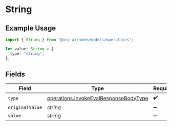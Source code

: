 # String

## Example Usage

```typescript
import { String } from "@orq-ai/node/models/operations";

let value: String = {
  type: "string",
};
```

## Fields

| Field                                                                                          | Type                                                                                           | Required                                                                                       | Description                                                                                    |
| ---------------------------------------------------------------------------------------------- | ---------------------------------------------------------------------------------------------- | ---------------------------------------------------------------------------------------------- | ---------------------------------------------------------------------------------------------- |
| `type`                                                                                         | [operations.InvokeEvalResponseBodyType](../../models/operations/invokeevalresponsebodytype.md) | :heavy_check_mark:                                                                             | N/A                                                                                            |
| `originalValue`                                                                                | *string*                                                                                       | :heavy_minus_sign:                                                                             | N/A                                                                                            |
| `value`                                                                                        | *string*                                                                                       | :heavy_minus_sign:                                                                             | N/A                                                                                            |